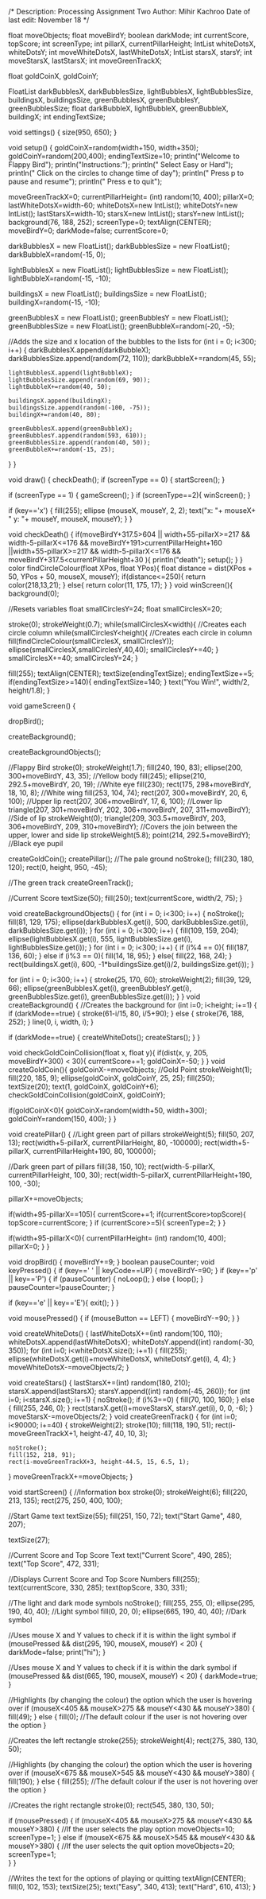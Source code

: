 /*
  Description: Processing Assignment Two
 Author: Mihir Kachroo
 Date of last edit: November 18
 */

float moveObjects;
float moveBirdY;
boolean darkMode;
int currentScore, topScore;
int screenType;
int pillarX, currentPillarHeight;
IntList whiteDotsX, whiteDotsY;
int moveWhiteDotsX, lastWhiteDotsX;
IntList starsX, starsY;
int moveStarsX, lastStarsX;
int moveGreenTrackX;

float goldCoinX, goldCoinY;

FloatList darkBubblesX, darkBubblesSize, lightBubblesX, lightBubblesSize, buildingsX, buildingsSize, greenBubblesX, greenBubblesY, greenBubblesSize;
float darkBubbleX, lightBubbleX, greenBubbleX, buildingX;
int endingTextSize;

void settings() {
  size(950, 650);
}

void setup() { 
  goldCoinX=random(width+150, width+350);
  goldCoinY=random(200,400);
  endingTextSize=10;
  println("Welcome to Flappy Bird");
  println("Instructions:");
  println("  Select Easy or Hard");
  println("  Click on the circles to change time of day");
  println("  Press p to pause and resume");
  println("  Press e to quit");
  
  moveGreenTrackX=0;
  currentPillarHeight= (int) random(10, 400);
  pillarX=0;
  lastWhiteDotsX=width-60;
  whiteDotsX=new IntList();
  whiteDotsY=new IntList();
  lastStarsX=width-10;
  starsX=new IntList();
  starsY=new IntList();
  background(76, 188, 252);
  screenType=0;
  textAlign(CENTER);
  moveBirdY=0;
  darkMode=false;
  currentScore=0;

  darkBubblesX = new FloatList();
  darkBubblesSize = new FloatList();
  darkBubbleX=random(-15, 0);

  lightBubblesX = new FloatList();
  lightBubblesSize = new FloatList();
  lightBubbleX=random(-15, -10);

  buildingsX = new FloatList();
  buildingsSize = new FloatList();
  buildingX=random(-15, -10);

  greenBubblesX = new FloatList();
  greenBubblesY = new FloatList();
  greenBubblesSize = new FloatList();
  greenBubbleX=random(-20, -5);

  //Adds the size and x location of the bubbles to the lists
  for (int i = 0; i<300; i++) {
    darkBubblesX.append(darkBubbleX);
    darkBubblesSize.append(random(72, 110));
    darkBubbleX+=random(45, 55);

    lightBubblesX.append(lightBubbleX);
    lightBubblesSize.append(random(69, 90));
    lightBubbleX+=random(40, 50);

    buildingsX.append(buildingX);
    buildingsSize.append(random(-100, -75));
    buildingX+=random(40, 80);

    greenBubblesX.append(greenBubbleX);
    greenBubblesY.append(random(593, 610));
    greenBubblesSize.append(random(40, 50));
    greenBubbleX+=random(-15, 25);
  }
}

void draw() {
  checkDeath();
  if (screenType == 0) {
    startScreen();
  }

  if (screenType == 1) {
    gameScreen();
  }
  if (screenType==2){
    winScreen();
  }

  if (key=='x') {
    fill(255);
    ellipse (mouseX, mouseY, 2, 2);
    text("x: "+ mouseX+ "     y: "+ mouseY, mouseX, mouseY);
  }
}

void checkDeath() {
  if(moveBirdY+317.5>604 || width+55-pillarX>=217 && width-5-pillarX<=176 && moveBirdY+191>currentPillarHeight+160 ||width+55-pillarX>=217 && width-5-pillarX<=176 && moveBirdY+317.5<currentPillarHeight+30 ){
    println("death");
    setup();
  }
}
color findCircleColour(float XPos, float YPos){
  float distance = dist(XPos + 50, YPos + 50, mouseX, mouseY);
  if(distance<=250){
     return color(218,13,21); 
  } 
  else{
    return color(11, 175, 17);
}
}
void winScreen(){
  background(0);
  
  //Resets variables
  float smallCirclesY=24;
  float smallCirclesX=20;

  stroke(0);
  strokeWeight(0.7);
  while(smallCirclesX<width){ //Creates each circle column
    while(smallCirclesY<height){ //Creates each circle in column
      fill(findCircleColour(smallCirclesX, smallCirclesY));
      ellipse(smallCirclesX,smallCirclesY,40,40);
      smallCirclesY+=40;
  }
    smallCirclesX+=40;
    smallCirclesY=24;
}

  fill(255);
  textAlign(CENTER);
  textSize(endingTextSize);
  endingTextSize+=5;
  if(endingTextSize>=140){
    endingTextSize=140;
  }
  text("You Win!", width/2, height/1.8);
}

void gameScreen() {

  dropBird();

  createBackground();

  createBackgroundObjects();


  //Flappy Bird
  stroke(0);
  strokeWeight(1.7);
  fill(240, 190, 83);
  ellipse(200, 300+moveBirdY, 43, 35); //Yellow body
  fill(245);
  ellipse(210, 292.5+moveBirdY, 20, 19); //White eye
  fill(230);
  rect(175, 298+moveBirdY, 18, 10, 8); //White wing
  fill(253, 104, 74);
  rect(207, 300+moveBirdY, 20, 6, 100); //Upper lip
  rect(207, 306+moveBirdY, 17, 6, 100); //Lower lip
  triangle(207, 301+moveBirdY, 202, 306+moveBirdY, 207, 311+moveBirdY); //Side of lip
  strokeWeight(0);
  triangle(209, 303.5+moveBirdY, 203, 306+moveBirdY, 209, 310+moveBirdY); //Covers the join between the upper, lower and side lip
  strokeWeight(5.8);
  point(214, 292.5+moveBirdY); //Black eye pupil

  createGoldCoin();
  createPillar();
  //The pale ground
  noStroke();
  fill(230, 180, 120);
  rect(0, height, 950, -45);

  //The green track
  createGreenTrack();

 

  //Current Score
  textSize(50);
  fill(250);
  text(currentScore, width/2, 75);
}

void createBackgroundObjects() {
  for (int i = 0; i<300; i++) {
    noStroke();
    fill(81, 129, 175);
    ellipse(darkBubblesX.get(i), 500, darkBubblesSize.get(i), darkBubblesSize.get(i));
  }
  for (int i = 0; i<300; i++) {
    fill(109, 159, 204);
    ellipse(lightBubblesX.get(i), 555, lightBubblesSize.get(i), lightBubblesSize.get(i));
  }
  for (int i = 0; i<300; i++) {
    if (i%4 == 0){
      fill(187, 136, 60);
    }
    else if (i%3 == 0){
      fill(14, 18, 95);
    }
    else{
      fill(22, 168, 24);
    }
    rect(buildingsX.get(i), 600, -1*buildingsSize.get(i)/2, buildingsSize.get(i));
  }    
  
  for (int i = 0; i<300; i++) {
    stroke(25, 170, 60);
    strokeWeight(2);
    fill(39, 129, 66);
    ellipse(greenBubblesX.get(i), greenBubblesY.get(i), greenBubblesSize.get(i), greenBubblesSize.get(i));
  }
}
void createBackground() {
  //Creates the background
  for (int i=0; i<height; i+=1) {
    if (darkMode==true) {
      stroke(61-i/15, 80, i/5+90);
    } else {
      stroke(76, 188, 252);
    }
    line(0, i, width, i);
  }

  if (darkMode==true) {
    createWhiteDots();
    createStars();
  }
}

void checkGoldCoinCollision(float x, float y){
  if(dist(x, y, 205, moveBirdY+300) < 30){
    currentScore+=1;
    goldCoinX=-50;
  }
}
void createGoldCoin(){
  goldCoinX-=moveObjects;
  //Gold Point
  strokeWeight(1);
  fill(220, 185, 9);
  ellipse(goldCoinX, goldCoinY, 25, 25);
  fill(250);
  textSize(20);
  text(1, goldCoinX, goldCoinY+6);
  checkGoldCoinCollision(goldCoinX, goldCoinY);
  
  if(goldCoinX<0){
    goldCoinX=random(width+50, width+300);
    goldCoinY=random(150, 400);
  }
}

void createPillar() {
  //Light green part of pillars
  strokeWeight(5);
  fill(50, 207, 13);
  rect(width+5-pillarX, currentPillarHeight, 80, -100000);
  rect(width+5-pillarX, currentPillarHeight+190, 80, 100000);

  //Dark green part of pillars
  fill(38, 150, 10);
  rect(width-5-pillarX, currentPillarHeight, 100, 30);
  rect(width-5-pillarX, currentPillarHeight+190, 100, -30);

  pillarX+=moveObjects;

  if(width+95-pillarX==105){
    currentScore+=1;
    if(currentScore>topScore){
      topScore=currentScore;
    }
    if (currentScore>=5){
      screenType=2;
    }
  }
  
  if(width+95-pillarX<0){
    currentPillarHeight= (int) random(10, 400);
    pillarX=0;
  }
}

void dropBird() {
  moveBirdY+=9;
}
boolean pauseCounter;
void keyPressed() {
  if (key==' ' || keyCode==UP) {
    moveBirdY-=90;
  }
  if (key=='p' || key=='P') {
    if (pauseCounter) {
      noLoop();
    } 
    else {
      loop();
    }
    pauseCounter=!pauseCounter;
  }

  if (key=='e' || key=='E'){
    exit();
  }
}

void mousePressed() {
  if (mouseButton == LEFT) {
    moveBirdY-=90;
  }
}


void createWhiteDots() {
  lastWhiteDotsX+=(int) random(100, 110);
  whiteDotsX.append(lastWhiteDotsX);
  whiteDotsY.append((int) random(-30, 350));
  for (int i=0; i<whiteDotsX.size(); i+=1) {
    fill(255);
    ellipse(whiteDotsX.get(i)+moveWhiteDotsX, whiteDotsY.get(i), 4, 4);
  }
  moveWhiteDotsX-=moveObjects/2;
}


void createStars() {
  lastStarsX+=(int) random(180, 210);
  starsX.append(lastStarsX);
  starsY.append((int) random(-45, 260));
  for (int i=0; i<starsX.size(); i+=1) {
    noStroke();
    if (i%3==0) {
      fill(70, 100, 160);
    } else {
      fill(255, 246, 0);
    }
    rect(starsX.get(i)+moveStarsX, starsY.get(i), 0, 0, -6);
  }
  moveStarsX-=moveObjects/2;
}
void createGreenTrack() {
  for (int i=0; i<90000; i+=40) {
    strokeWeight(2);
    stroke(10);
    fill(118, 190, 51);
    rect(i-moveGreenTrackX+1, height-47, 40, 10, 3);

    noStroke();
    fill(152, 218, 91);
    rect(i-moveGreenTrackX+3, height-44.5, 15, 6.5, 1);
  }
  moveGreenTrackX+=moveObjects;
}

void startScreen() {
  //Information box
  stroke(0);
  strokeWeight(6);
  fill(220, 213, 135);
  rect(275, 250, 400, 100);

  //Start Game text
  textSize(55);
  fill(251, 150, 72);
  text("Start Game", 480, 207);

  textSize(27);

  //Current Score and Top Score Text
  text("Current Score", 490, 285);
  text("Top Score", 472, 331);
  
  

  //Displays Current Score and Top Score Numbers
  fill(255);
  text(currentScore, 330, 285);
  text(topScore, 330, 331);

  //The light and dark mode symbols
  noStroke();
  fill(255, 255, 0);
  ellipse(295, 190, 40, 40); //Light symbol
  fill(0, 20, 0);
  ellipse(665, 190, 40, 40); //Dark symbol

  //Uses mouse X and Y values to check if it is within the light symbol
  if (mousePressed && dist(295, 190, mouseX, mouseY) < 20) {
    darkMode=false;
    print("hi");
  }

  //Uses mouse X and Y values to check if it is within the dark symbol
  if (mousePressed && dist(665, 190, mouseX, mouseY) < 20) {
    darkMode=true;
  }



  //Highlights (by changing the colour) the option which the user is hovering over
  if (mouseX<405 && mouseX>275 && mouseY<430 && mouseY>380) {
    fill(49);
  } else {
    fill(0); //The default colour if the user is not hovering over the option
  }

  //Creates the left rectangle
  stroke(255);
  strokeWeight(4);
  rect(275, 380, 130, 50);

  //Highlights (by changing the colour) the option which the user is hovering over
  if (mouseX<675 && mouseX>545 && mouseY<430 && mouseY>380) {
    fill(190);
  } else {
    fill(255); //The default colour if the user is not hovering over the option
  }

  //Creates the right rectangle
  stroke(0);
  rect(545, 380, 130, 50);

  if (mousePressed) {
    if (mouseX<405 && mouseX>275 && mouseY<430 && mouseY>380) { //If the user selects the play option
      moveObjects=10;
      screenType=1;
    } else if (mouseX<675 && mouseX>545 && mouseY<430 && mouseY>380) { //If the user selects the quit option
      moveObjects=20;
      screenType=1;  
  }
  }

  //Writes the text for the options of playing or quitting
  textAlign(CENTER);
  fill(0, 102, 153);
  textSize(25);
  text("Easy", 340, 413);
  text("Hard", 610, 413);
}
